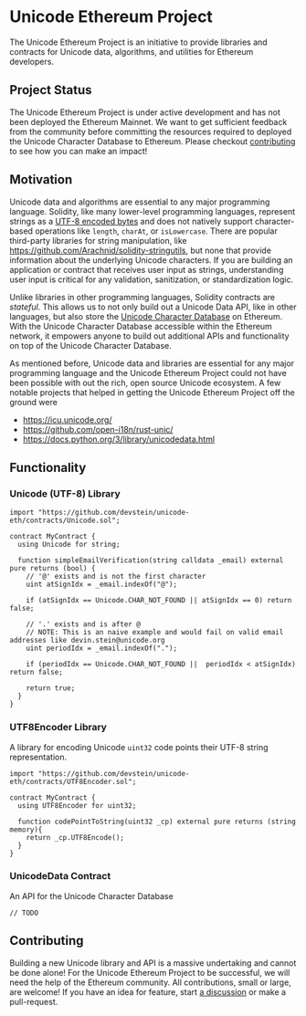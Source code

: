 # Unicode Ethereum Project

The Unicode Ethereum Project is an initiative to provide libraries and contracts for Unicode data, algorithms, and utilities for Ethereum developers.

## Project Status

The Unicode Ethereum Project is under active development and has not been deployed the Ethereum Mainnet. We want to get sufficient feedback from the community before committing the resources required to deployed the Unicode Character Database to Ethereum. Please checkout [contributing](#contributing) to see how you can make an impact!

## Motivation

Unicode data and algorithms are essential to any major programming language. Solidity, like many lower-level programming languages, represent strings as a [UTF-8 encoded bytes](https://docs.soliditylang.org/en/v0.8.10/types.html#bytes-and-string-as-arrays) and does not natively support character-based operations like `length`, `charAt`, or `isLowercase`. There are popular third-party libraries for string manipulation, like https://github.com/Arachnid/solidity-stringutils, but none that provide information about the underlying Unicode characters. If you are building an application or contract that receives user input as strings, understanding user input is critical for any validation, sanitization, or standardization logic.

Unlike libraries in other programming languages, Solidity contracts are _stateful_. This allows us to not only build out a Unicode Data API, like in other languages, but also store the [Unicode Character Database](https://www.unicode.org/reports/tr44/
) on Ethereum. With the Unicode Character Database accessible within the Ethereum network, it empowers anyone to build out additional APIs and functionality on top of the Unicode Character Database.

As mentioned before, Unicode data and libraries are essential for any major programming language and the Unicode Ethereum Project could not have been possible with out the rich, open source Unicode ecosystem. A few notable projects that helped in getting the Unicode Ethereum Project off the ground were

- https://icu.unicode.org/
- https://github.com/open-i18n/rust-unic/
- https://docs.python.org/3/library/unicodedata.html

## Functionality

### Unicode (UTF-8) Library

```solidity
import "https://github.com/devstein/unicode-eth/contracts/Unicode.sol";

contract MyContract {
  using Unicode for string;

  function simpleEmailVerification(string calldata _email) external pure returns (bool) {
    // '@' exists and is not the first character
    uint atSignIdx = _email.indexOf("@");

    if (atSignIdx == Unicode.CHAR_NOT_FOUND || atSignIdx == 0) return false;

    // '.' exists and is after @
    // NOTE: This is an naive example and would fail on valid email addresses like devin.stein@unicode.org
    uint periodIdx = _email.indexOf(".");

    if (periodIdx == Unicode.CHAR_NOT_FOUND ||  periodIdx < atSignIdx) return false;

    return true;
  }
}
```

### UTF8Encoder Library

A library for encoding Unicode `uint32` code points their UTF-8 string representation.

```solidity
import "https://github.com/devstein/unicode-eth/contracts/UTF8Encoder.sol";

contract MyContract {
  using UTF8Encoder for uint32;

  function codePointToString(uint32 _cp) external pure returns (string memory){
    return _cp.UTF8Encode();
  }
}
```

### UnicodeData Contract

An API for the Unicode Character Database

```solidity
// TODO
```


## Contributing

Building a new Unicode library and API is a massive undertaking and cannot be done alone! For the Unicode Ethereum Project to be successful, we will need the help of the Ethereum community. All contributions, small or large, are welcome! If you have an idea for feature, start [a discussion](https://github.com/devstein/unicode-eth/discussions) or make a pull-request.

